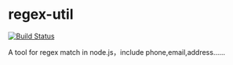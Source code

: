 # regex-util

[![Build Status](https://travis-ci.org/kelvv/regex-util.svg?branch=master)](https://travis-ci.org/kelvv/regex-util)

A tool for regex match  in node.js，include  phone,email,address......
